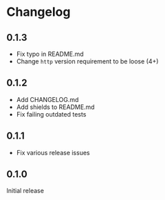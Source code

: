 # Changelog

## 0.1.3

- Fix typo in README.md
- Change `http` version requirement to be loose (4+)

## 0.1.2

- Add CHANGELOG.md
- Add shields to README.md
- Fix failing outdated tests

## 0.1.1

- Fix various release issues

## 0.1.0

Initial release
